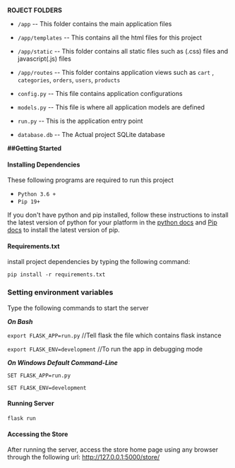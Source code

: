 **ROJECT FOLDERS**

- `/app` 
-- This folder contains the main application files 
- `/app/templates`
-- This contains all the html files for this project
- `/app/static`
-- This folder contains all static files such as (.css) files and javascript(.js) files
- `/app/routes`
-- This folder contains application views such as `cart` , `categories`, `orders`, `users`, `products`
- `config.py`
-- This file contains application configurations
- `models.py`
-- This file is where all application models are defined

- `run.py`
-- This is the application entry point

- `database.db`
-- The Actual project SQLite database

**##Getting Started**
#### Installing Dependencies

These following programs are required to run this project
- ```Python 3.6 + ```
- ```Pip 19+ ```

If you don't have python and pip installed, follow these instructions to install the latest version of python for your platform in the [python docs](https://docs.python.org/3/using/unix.html#getting-and-installing-the-latest-version-of-python)
and [Pip docs](https://pip.pypa.io/en/stable/installing/) to install the latest version of pip.


#### Requirements.txt
install project dependencies by typing the following command:

`pip install -r requirements.txt`

### Setting environment variables

Type the following commands to start the server

***On Bash***

`export FLASK_APP=run.py` //Tell flask the file which contains flask instance

`export FLASK_ENV=development` //To run the app in debugging mode

***On Windows Default Command-Line***

`SET FLASK_APP=run.py`

`SET FLASK_ENV=development`

 #### Running Server

 `flask run`

 #### Accessing the Store

 After running the server, access the store home page using any browser
 through the following url:
 http://127.0.0.1:5000/store/



 
